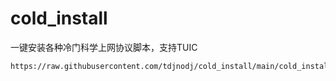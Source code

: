 # cold_install
一键安装各种冷门科学上网协议脚本，支持TUIC
```shell
https://raw.githubusercontent.com/tdjnodj/cold_install/main/cold_install.sh
```
